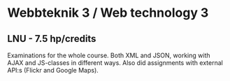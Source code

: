 # Webbteknik 3 / Web technology 3 
## LNU - 7.5 hp/credits

Examinations for the whole course. Both XML and JSON, working with
AJAX and JS-classes in different ways. Also did assignments with 
external API:s (Flickr and Google Maps). 

